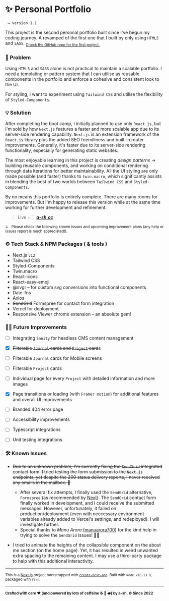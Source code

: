 # ✨ Personal Portfolio

```
 → version 1.1
```



This project is the second personal portfolio built since I've begun my coding journey. A revamped of the first one that I built by only using `HTML5` and `SASS`. <sub> [Check the GitHub repo for the first project.](https://github.com/a-sh-dev/T1A2_Portfolio)</sub>

### 🤔 Problem

Using `HTML5` and `SASS` alone is not practical to maintain a scalable portfolio. I need a templating or pattern system that I can utilise as reusable components in the portfolio and enforce a cohesive and consistent look to the UI.

For styling, I want to experiment using `Tailwind CSS` and utilise the flexibility of `Styled-Components`. 

### 💡 Solution

After completing the boot camp, I initially planned to use only `React.js`, but I'm sold by how `Next.js` features a faster and more scalable app due to its server-side rendering capability. `Next.js` is an extension framework of the `React.js` library plus the added SEO friendliness and built-in router improvements. Generally, it's faster due to its server-side rendering functionality, especially for generating static websites.  

The most enjoyable learning in this project is creating *design patterns* →  building reusable components, and working on conditional rendering through data iterations for better maintainability. All the UI styling are only made possible (and faster) thanks to `twin.macro`, which significantly assists in blending the best of two worlds between `Tailwind CSS` and `Styled-Components`. 

By no means this portfolio is entirely complete. There are many rooms for improvements. But I'm happy to release this version while at the same time working for further development and refinement.

> Live   👉🏻    [***a-sh.cc***](https://www.a-sh.cc)

<sub>&darr;   Please check the following known issues and upcoming improvement plans (any help or issues report is much appreciated!). </sub>



### ⚙️ Tech Stack & NPM Packages ( & tools )

- Next.js `v12`
- Tailwind CSS
- Styled-Components
- Twin.macro
- React-icons
- React-easy-emoji
- @svgr – for custom svg conversions into functional components
- Date-fns
- Axios
- <s>SendGrid</s> Formspree for contact form integration
- Vercel for deployment
- Responsive Viewer chrome extension – an absolute gem!


### 💪🏼  Future Improvements

- [ ] Integrating `Sanity` for headless CMS content management
- [x] <s>Filterable `Journal` cards and `Project` card</s>s
- [ ] Filterable `Journal` cards for Mobile screens
- [ ] Filterable `Project` cards
- [ ] Individual page for every `Project` with detailed information and more images
- [x] Page transitions or loading (with `Framer motion`) for additional features and overall UI improvements
- [ ] Branded 404 error page
- [ ] Accessibility improvements
- [ ] Typescript integrations
- [ ] Unit testing integrations 


### 🛠  Known Issues

- <s>Due to an unknown problem, I'm currently fixing the `SendGrid` integrated contact form. I tried testing the form submission to the `Next.js` endpoints, yet despite the 200 status delivery reports, I never received any emails in the mailbox. 🥲</s> 
  - After several fix attempts, I finally used the `SendGrid` alternative, `Formspree` (as recommended by [Next](https://vercel.com/guides/deploying-react-forms-using-formspree-with-vercel)). The `SendGrid` contact form finally worked in development, and I could receive the submitted messages. However, unfortunately, it failed on production/deployment (even with neccessary environment variables already added to Vercel's settings, and redeployed). I will investigate further.
  - Special thanks to *Manu Arora* ([manuarora700](https://github.com/manuarora700)) for the kind help in trying to solve the `SendGrid` issues! 🙌🏼
  
- I tried to animate the heights of the collapsible component on the about me section (on the home page). Yet, it has resulted in weird unwanted extra spacing to the remaining content. I may use a third-party package to help with this additional interactivity.


---

<sub>This is a [Next.js](https://nextjs.org/) project bootstrapped with [`create-next-app`](https://github.com/vercel/next.js/tree/canary/packages/create-next-app). Built with `Node v16.13.0`, packaged with `Yarn`.</sub>

---

<sub>**Crafted with care ❤ (and powered by lots of caffeine ☕️ 🍵 🫖) by a-sh. © Since 2022**</sub>
